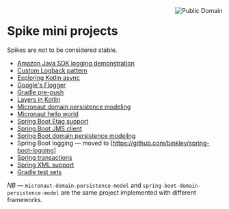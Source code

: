 <img src="https://unlicense.org/pd-icon.png" alt="Public Domain" align="right"/>

# Spike mini projects

Spikes are not to be considered stable.

* [Amazon Java SDK logging demonstration](amazon-java-sdk-logging-demo/)
* [Custom Logback pattern](custom-logback-pattern/)
* [Exploring Kotlin async](kotlin-async/)
* [Google's Flogger](googles-flogger/)
* [Gradle pre-push](gradle-pre-push/)
* [Layers in Kotlin](layers-kt/)
* [Micronaut domain persistence modeling](micronaut-domain-persistence-modeling)
* [Micronaut hello world](micronaut-hello-world/)
* [Spring Boot Etag support](spring-boot-etag-support/)
* [Spring Boot JMS client](spring-boot-jms-client/)
* [Spring Boot domain persistence modeling](spring-boot-domain-persistence-modeling)
* Spring Boot logging &mdash; moved to [https://github.com/binkley/spring-boot-logging]
* [Spring transactions](spring-transactions/)
* [Spring XML support](xmlish/)
* [Gradle test sets](gradle-test-sets/)

*NB* &mdash; `micronaut-domain-persistence-model` and
`spring-boot-domain-persistence-model` are the same project implemented with
different frameworks.
